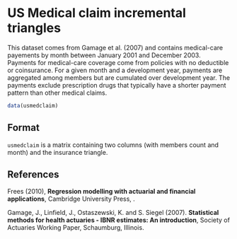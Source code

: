 # US Medical claim incremental triangles

This dataset comes from Gamage et al. (2007) and contains medical-care payements by month between January 2001 and December 2003. Payments for medical-care coverage come from policies with no deductible or coinsurance. For a given month and a development year, payments are aggregated among members but are cumulated over development year. The payments exclude prescription drugs that typically have a shorter payment pattern than other medical claims.

```r
data(usmedclaim)
```

## Format

`usmedclaim` is a matrix containing two columns (with members count and month) and the insurance triangle.

## References

Frees (2010), **Regression modelling with actuarial and financial applications**, Cambridge University Press, .

Gamage, J., Linfield, J., Ostaszewski, K. and S. Siegel (2007). **Statistical methods for health actuaries - IBNR estimates: An introduction**, Society of Actuaries Working Paper, Schaumburg, Illinois.

 
